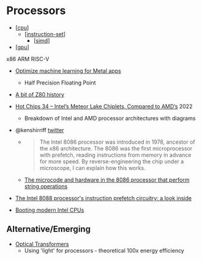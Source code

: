 Processors
==========

* [[cpu]]
    * [[instruction-set]]
        * [[simd]]
* [[gpu]]


x86
ARM
RISC-V

* [Optimize machine learning for Metal apps](https://developer.apple.com/videos/play/wwdc2023/10050/?time=590)
    * Half Precision Floating Point

* [A bit of Z80 history](https://mitsi.com/2021/12/21/a-bit-of-z80-history/)

* [Hot Chips 34 – Intel’s Meteor Lake Chiplets, Compared to AMD’s](https://chipsandcheese.com/2022/09/10/hot-chips-34-intels-meteor-lake-chiplets-compared-to-amds/) 2022
    * Breakdown of Intel and AMD processor architectures with diagrams


* @kenshirriff [twitter](https://twitter.com/kenshirriff/status/1609974005519290369?t=Wg8lpzILXxAjOdmQcUn2ww&s=19)
    * > The Intel 8086 processor was introduced in 1978, ancestor of the x86 architecture. The 8086 was the first microprocessor with prefetch, reading instructions from memory in advance for more speed. By reverse-engineering the chip under a microscope, I can explain how this works.
    * [The microcode and hardware in the 8086 processor that perform string operations](https://www.righto.com/2023/04/8086-microcode-string-operations.html)
* [The Intel 8088 processor's instruction prefetch circuitry: a look inside](https://www.righto.com/2024/03/8088-prefetch-circuitry.html)

* [Booting modern Intel CPUs](https://mjg59.dreamwidth.org/66109.html)

Alternative/Emerging
--------------------

* [Optical Transformers](https://arxiv.org/abs/2302.10360)
    * Using 'light' for processors - theoretical 100x energy efficiency

[//begin]: # "Autogenerated link references for markdown compatibility"
[cpu]: cpu.md "CPU"
[instruction-set]: instruction-set.md "instruction set"
[simd]: simd.md "SIMD"
[gpu]: gpu.md "GPU"
[//end]: # "Autogenerated link references"
